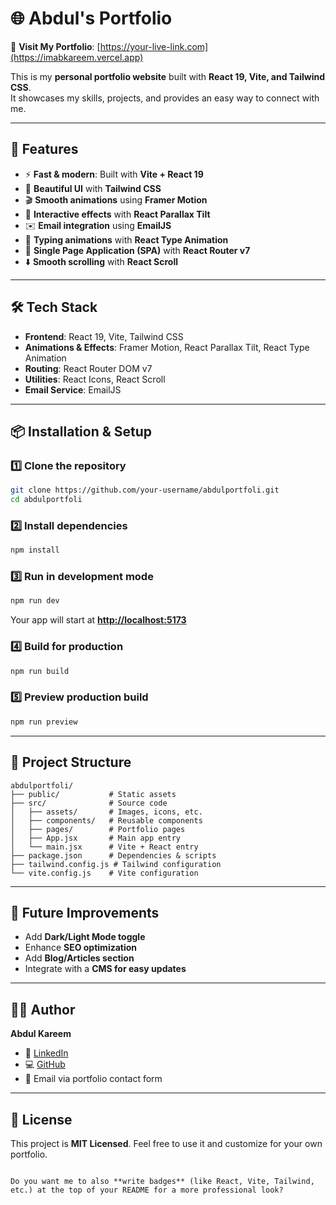 # 🌐 Abdul's Portfolio

🔗 **Visit My Portfolio**: [https://your-live-link.com](https://imabkareem.vercel.app)

This is my **personal portfolio website** built with **React 19, Vite, and Tailwind CSS**.  
It showcases my skills, projects, and provides an easy way to connect with me.

---

## 🚀 Features
- ⚡ **Fast & modern**: Built with **Vite + React 19**
- 🎨 **Beautiful UI** with **Tailwind CSS**
- 🎬 **Smooth animations** using **Framer Motion**
- 🔄 **Interactive effects** with **React Parallax Tilt**
- ✉️ **Email integration** using **EmailJS**
- 📜 **Typing animations** with **React Type Animation**
- 🎯 **Single Page Application (SPA)** with **React Router v7**
- ⬇️ **Smooth scrolling** with **React Scroll**

---

## 🛠️ Tech Stack
- **Frontend**: React 19, Vite, Tailwind CSS  
- **Animations & Effects**: Framer Motion, React Parallax Tilt, React Type Animation  
- **Routing**: React Router DOM v7  
- **Utilities**: React Icons, React Scroll  
- **Email Service**: EmailJS  

---

## 📦 Installation & Setup

### 1️⃣ Clone the repository
```bash
git clone https://github.com/your-username/abdulportfoli.git
cd abdulportfoli
````

### 2️⃣ Install dependencies

```bash
npm install
```

### 3️⃣ Run in development mode

```bash
npm run dev
```

Your app will start at **[http://localhost:5173](http://localhost:5173)**

### 4️⃣ Build for production

```bash
npm run build
```

### 5️⃣ Preview production build

```bash
npm run preview
```

---

## 📂 Project Structure

```
abdulportfoli/
├── public/           # Static assets
├── src/              # Source code
│   ├── assets/       # Images, icons, etc.
│   ├── components/   # Reusable components
│   ├── pages/        # Portfolio pages
│   ├── App.jsx       # Main app entry
│   └── main.jsx      # Vite + React entry
├── package.json      # Dependencies & scripts
├── tailwind.config.js # Tailwind configuration
└── vite.config.js    # Vite configuration
```

---

## 🌟 Future Improvements

* Add **Dark/Light Mode toggle**
* Enhance **SEO optimization**
* Add **Blog/Articles section**
* Integrate with a **CMS for easy updates**

---

## 👨‍💻 Author

**Abdul Kareem**

* 💼 [LinkedIn](https://linkedin.com/in/imabkareem)
* 💻 [GitHub](https://github.com/imabkareem)
* 📧 Email via portfolio contact form

---

## 📜 License

This project is **MIT Licensed**. Feel free to use it and customize for your own portfolio.

```

Do you want me to also **write badges** (like React, Vite, Tailwind, etc.) at the top of your README for a more professional look?
```
